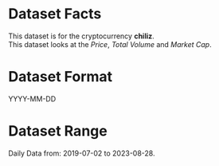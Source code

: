 # Dataset Facts   

This dataset is for the cryptocurrency **chiliz**.    
This dataset looks at the _Price_, _Total Volume_ and _Market Cap_.      

# Dataset Format  

YYYY-MM-DD    

# Dataset Range    

Daily Data from: 2019-07-02 to 2023-08-28.    
 
 